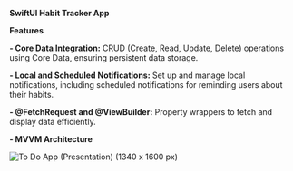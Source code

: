 **SwiftUI Habit Tracker App**

**Features**

**- Core Data Integration:** CRUD (Create, Read, Update, Delete) operations using Core Data, ensuring persistent data storage.

**- Local and Scheduled Notifications:** Set up and manage local notifications, including scheduled notifications for reminding users about their habits.

**- @FetchRequest and @ViewBuilder:** Property wrappers to fetch and display data efficiently.

**- MVVM Architecture** 


![To Do App (Presentation) (1340 x 1600 px)](https://github.com/user-attachments/assets/8a3cdd7a-7176-4ad5-be8b-14349470b1b4)

